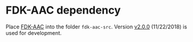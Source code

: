 # FDK-AAC dependency

Place [FDK-AAC](https://github.com/mstorsjo/fdk-aac) into the folder `fdk-aac-src`.
Version [v2.0.0](https://github.com/mstorsjo/fdk-aac/releases/tag/v2.0.0) (11/22/2018) is used for development.

